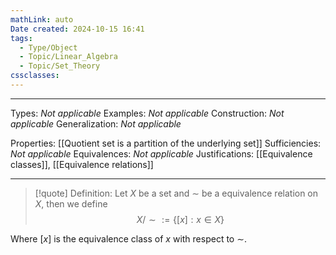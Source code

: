 ```yaml
---
mathLink: auto
Date created: 2024-10-15 16:41
tags:
  - Type/Object
  - Topic/Linear_Algebra
  - Topic/Set_Theory
cssclasses:
---
```


---  

Types: _Not applicable_
Examples: _Not applicable_
Construction: _Not applicable_
Generalization: _Not applicable_

Properties: [[Quotient set is a partition of the underlying set]]
Sufficiencies: _Not applicable_
Equivalences: _Not applicable_
Justifications: [[Equivalence classes]], [[Equivalence relations]]

---

> [!quote] Definition:
> Let $X$ be a set and $\sim$ be a equivalence relation on $X$, then we define $$ X/\sim := \{ [x] : x \in X\}$$

Where $[x]$ is the equivalence class of $x$ with respect to $\sim$.



